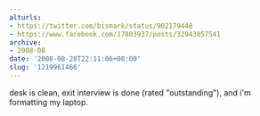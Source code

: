 ```yaml
---
alturls:
- https://twitter.com/bismark/status/902179448
- https://www.facebook.com/17803937/posts/32943057541
archive:
- 2008-08
date: '2008-08-28T22:11:06+00:00'
slug: '1219961466'
---
```


desk is clean, exit interview is done (rated "outstanding"), and i'm formatting my laptop.

